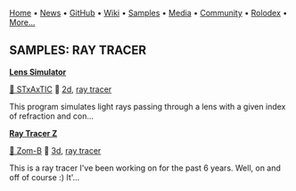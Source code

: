 [Home](https://qb64.com) • [News](../news.md) • [GitHub](../github.md) • [Wiki](../wiki.md) • [Samples](../samples.md) • [Media](../media.md) • [Community](../community.md) • [Rolodex](../rolodex.md) • [More...](../more.md)

## SAMPLES: RAY TRACER

**[Lens Simulator](lens-simulator/index.md)**

[🐝 STxAxTIC](stxaxtic.md) 🔗 [2d](2d.md), [ray tracer](ray-tracer.md)

This program simulates light rays passing through a lens with a given index of refraction and con...

**[Ray Tracer Z](ray-tracer-z/index.md)**

[🐝 Zom-B](zom-b.md) 🔗 [3d](3d.md), [ray tracer](ray-tracer.md)

This is a ray tracer I've been working on for the past 6 years. Well, on and off of course :) It'...
